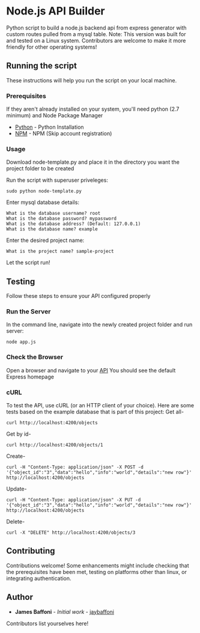 # Node.js API Builder

Python script to build a node.js backend api from express generator with custom routes pulled from a mysql table.
Note: This version was built for and tested on a Linux system.  Contributors are welcome to make it more friendly for other operating systems!

## Running the script

These instructions will help you run the script on your local machine.

### Prerequisites

If they aren't already installed on your system, you'll need python (2.7 minimum) and Node Package Manager

* [Python](https://www.python.org/downloads/) - Python Installation
* [NPM](https://docs.npmjs.com/getting-started/installing-node) - NPM (Skip account registration)

### Usage

Download node-template.py and place it in the directory you want the project folder to be created

Run the script with superuser priveleges:

```
sudo python node-template.py
```

Enter mysql database details:

```
What is the database username? root
What is the database password? mypassword
What is the database address? (Default: 127.0.0.1) 
What is the database name? example

```

Enter the desired project name:

```
What is the project name? sample-project
```

Let the script run!

## Testing

Follow these steps to ensure your API configured properly

### Run the Server

In the command line, navigate into the newly created project folder and run server:

```
node app.js
```

### Check the Browser

Open a browser and navigate to your [API](http://localhost:4200)
You should see the default Express homepage

### cURL

To test the API, use cURL (or an HTTP client of your choice). Here are some tests based on the example database that is part of this project:
Get all-
```
curl http://localhost:4200/objects
```
Get by id-
```
curl http://localhost:4200/objects/1
```
Create-
```
curl -H "Content-Type: application/json" -X POST -d '{"object_id":"3","data":"hello","info":"world","details":"new row"}' http://localhost:4200/objects
```
Update-
```
curl -H "Content-Type: application/json" -X PUT -d '{"object_id":"3","data":"hello","info":"world","details":"new row"}' http://localhost:4200/objects
```
Delete-
```
curl -X "DELETE" http://localhost:4200/objects/3
```


## Contributing

Contributions welcome! Some enhancements might include checking that the prerequisites have been met, testing on platforms other than linux, or integrating authentication.


## Author

* **James Baffoni** - *Initial work* - [jaybaffoni](https://github.com/jaybaffoni)

Contributors list yourselves here!


